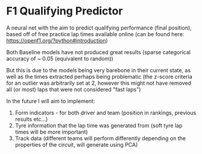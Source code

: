 # F1 Qualifying Predictor
 A neural net with the aim to predict qualifying performance (final position), based off of free practice lap times available online (can be found here: https://openf1.org/?python#introduction)

 Both Baseline models have not produced great results (sparse categorical accuracy of ~ 0.05 (equivalent to random))

 But this is due to the models being very barebone in their current state, as well as the times extracted perhaps being problematic (the z-score criteria for an outlier was arbitrarily set at 2, however this might not have removed all (or most) laps that were not considered "fast laps")

 In the future I will aim to implement:
1) Form indicators - for both driver and team (position in rankings, previous results etc...)
2) Tyre information that the lap time was generated from (soft tyre lap times will be more important)
3) Track data (different teams will perform differently depending on the properties of the circuit, will generate using PCA)

